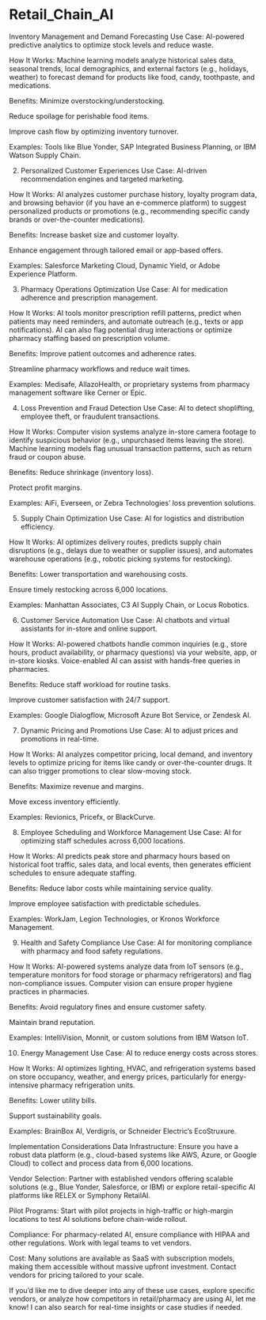 # Retail_Chain_AI




Inventory Management and Demand Forecasting
Use Case: AI-powered predictive analytics to optimize stock levels and reduce waste.

How It Works: Machine learning models analyze historical sales data, seasonal trends, local demographics, and external factors (e.g., holidays, weather) to forecast demand for products like food, candy, toothpaste, and medications.

Benefits:
Minimize overstocking/understocking.

Reduce spoilage for perishable food items.

Improve cash flow by optimizing inventory turnover.

Examples: Tools like Blue Yonder, SAP Integrated Business Planning, or IBM Watson Supply Chain.

2. Personalized Customer Experiences
Use Case: AI-driven recommendation engines and targeted marketing.

How It Works: AI analyzes customer purchase history, loyalty program data, and browsing behavior (if you have an e-commerce platform) to suggest personalized products or promotions (e.g., recommending specific candy brands or over-the-counter medications).

Benefits:
Increase basket size and customer loyalty.

Enhance engagement through tailored email or app-based offers.

Examples: Salesforce Marketing Cloud, Dynamic Yield, or Adobe Experience Platform.

3. Pharmacy Operations Optimization
Use Case: AI for medication adherence and prescription management.

How It Works: AI tools monitor prescription refill patterns, predict when patients may need reminders, and automate outreach (e.g., texts or app notifications). AI can also flag potential drug interactions or optimize pharmacy staffing based on prescription volume.

Benefits:
Improve patient outcomes and adherence rates.

Streamline pharmacy workflows and reduce wait times.

Examples: Medisafe, AllazoHealth, or proprietary systems from pharmacy management software like Cerner or Epic.

4. Loss Prevention and Fraud Detection
Use Case: AI to detect shoplifting, employee theft, or fraudulent transactions.

How It Works: Computer vision systems analyze in-store camera footage to identify suspicious behavior (e.g., unpurchased items leaving the store). Machine learning models flag unusual transaction patterns, such as return fraud or coupon abuse.

Benefits:
Reduce shrinkage (inventory loss).

Protect profit margins.

Examples: AiFi, Everseen, or Zebra Technologies’ loss prevention solutions.

5. Supply Chain Optimization
Use Case: AI for logistics and distribution efficiency.

How It Works: AI optimizes delivery routes, predicts supply chain disruptions (e.g., delays due to weather or supplier issues), and automates warehouse operations (e.g., robotic picking systems for restocking).

Benefits:
Lower transportation and warehousing costs.

Ensure timely restocking across 6,000 locations.

Examples: Manhattan Associates, C3 AI Supply Chain, or Locus Robotics.

6. Customer Service Automation
Use Case: AI chatbots and virtual assistants for in-store and online support.

How It Works: AI-powered chatbots handle common inquiries (e.g., store hours, product availability, or pharmacy questions) via your website, app, or in-store kiosks. Voice-enabled AI can assist with hands-free queries in pharmacies.

Benefits:
Reduce staff workload for routine tasks.

Improve customer satisfaction with 24/7 support.

Examples: Google Dialogflow, Microsoft Azure Bot Service, or Zendesk AI.

7. Dynamic Pricing and Promotions
Use Case: AI to adjust prices and promotions in real-time.

How It Works: AI analyzes competitor pricing, local demand, and inventory levels to optimize pricing for items like candy or over-the-counter drugs. It can also trigger promotions to clear slow-moving stock.

Benefits:
Maximize revenue and margins.

Move excess inventory efficiently.

Examples: Revionics, Pricefx, or BlackCurve.

8. Employee Scheduling and Workforce Management
Use Case: AI for optimizing staff schedules across 6,000 locations.

How It Works: AI predicts peak store and pharmacy hours based on historical foot traffic, sales data, and local events, then generates efficient schedules to ensure adequate staffing.

Benefits:
Reduce labor costs while maintaining service quality.

Improve employee satisfaction with predictable schedules.

Examples: WorkJam, Legion Technologies, or Kronos Workforce Management.

9. Health and Safety Compliance
Use Case: AI for monitoring compliance with pharmacy and food safety regulations.

How It Works: AI-powered systems analyze data from IoT sensors (e.g., temperature monitors for food storage or pharmacy refrigerators) and flag non-compliance issues. Computer vision can ensure proper hygiene practices in pharmacies.

Benefits:
Avoid regulatory fines and ensure customer safety.

Maintain brand reputation.

Examples: IntelliVision, Monnit, or custom solutions from IBM Watson IoT.

10. Energy Management
Use Case: AI to reduce energy costs across stores.

How It Works: AI optimizes lighting, HVAC, and refrigeration systems based on store occupancy, weather, and energy prices, particularly for energy-intensive pharmacy refrigeration units.

Benefits:
Lower utility bills.

Support sustainability goals.

Examples: BrainBox AI, Verdigris, or Schneider Electric’s EcoStruxure.

Implementation Considerations
Data Infrastructure: Ensure you have a robust data platform (e.g., cloud-based systems like AWS, Azure, or Google Cloud) to collect and process data from 6,000 locations.

Vendor Selection: Partner with established vendors offering scalable solutions (e.g., Blue Yonder, Salesforce, or IBM) or explore retail-specific AI platforms like RELEX or Symphony RetailAI.

Pilot Programs: Start with pilot projects in high-traffic or high-margin locations to test AI solutions before chain-wide rollout.

Compliance: For pharmacy-related AI, ensure compliance with HIPAA and other regulations. Work with legal teams to vet vendors.

Cost: Many solutions are available as SaaS with subscription models, making them accessible without massive upfront investment. Contact vendors for pricing tailored to your scale.

If you’d like me to dive deeper into any of these use cases, explore specific vendors, or analyze how competitors in retail/pharmacy are using AI, let me know! I can also search for real-time insights or case studies if needed.



